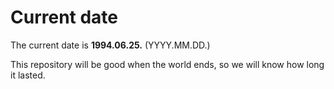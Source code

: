 # Current date

The current date is **1994.06.25.** (YYYY.MM.DD.)

This repository will be good when the world ends, so we will know how long it lasted.
